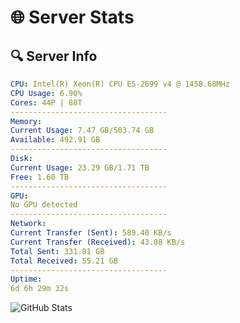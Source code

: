 # 🌐 Server Stats
## 🔍 Server Info
```yaml
CPU: Intel(R) Xeon(R) CPU E5-2699 v4 @ 1458.68MHz
CPU Usage: 6.90%
Cores: 44P | 88T
-----------------------------------
Memory:
Current Usage: 7.47 GB/503.74 GB
Available: 492.91 GB
-----------------------------------
Disk:
Current Usage: 23.29 GB/1.71 TB
Free: 1.60 TB
-----------------------------------
GPU:
No GPU detected
-----------------------------------
Network:
Current Transfer (Sent): 589.40 KB/s
Current Transfer (Received): 43.08 KB/s
Total Sent: 331.81 GB
Total Received: 55.21 GB
-----------------------------------
Uptime:
6d 6h 29m 32s
```
![GitHub Stats](https://img.shields.io/badge/Updated-2025-04-25_23:38:20-blue)